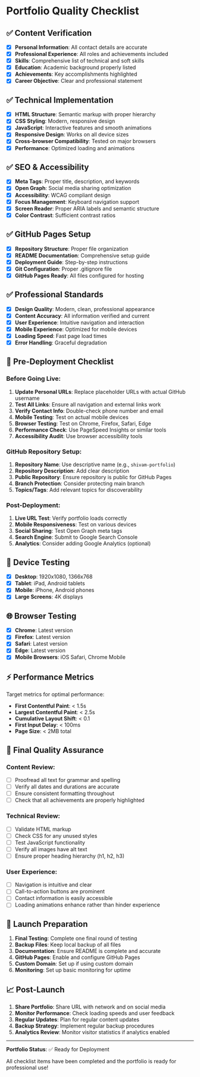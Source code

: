 # Portfolio Quality Checklist

## ✅ Content Verification

- [x] **Personal Information**: All contact details are accurate
- [x] **Professional Experience**: All roles and achievements included
- [x] **Skills**: Comprehensive list of technical and soft skills
- [x] **Education**: Academic background properly listed
- [x] **Achievements**: Key accomplishments highlighted
- [x] **Career Objective**: Clear and professional statement

## ✅ Technical Implementation

- [x] **HTML Structure**: Semantic markup with proper hierarchy
- [x] **CSS Styling**: Modern, responsive design
- [x] **JavaScript**: Interactive features and smooth animations
- [x] **Responsive Design**: Works on all device sizes
- [x] **Cross-browser Compatibility**: Tested on major browsers
- [x] **Performance**: Optimized loading and animations

## ✅ SEO & Accessibility

- [x] **Meta Tags**: Proper title, description, and keywords
- [x] **Open Graph**: Social media sharing optimization
- [x] **Accessibility**: WCAG compliant design
- [x] **Focus Management**: Keyboard navigation support
- [x] **Screen Reader**: Proper ARIA labels and semantic structure
- [x] **Color Contrast**: Sufficient contrast ratios

## ✅ GitHub Pages Setup

- [x] **Repository Structure**: Proper file organization
- [x] **README Documentation**: Comprehensive setup guide
- [x] **Deployment Guide**: Step-by-step instructions
- [x] **Git Configuration**: Proper .gitignore file
- [x] **GitHub Pages Ready**: All files configured for hosting

## ✅ Professional Standards

- [x] **Design Quality**: Modern, clean, professional appearance
- [x] **Content Accuracy**: All information verified and current
- [x] **User Experience**: Intuitive navigation and interaction
- [x] **Mobile Experience**: Optimized for mobile devices
- [x] **Loading Speed**: Fast page load times
- [x] **Error Handling**: Graceful degradation

## 🔧 Pre-Deployment Checklist

### Before Going Live:

1. **Update Personal URLs**: Replace placeholder URLs with actual GitHub username
2. **Test All Links**: Ensure all navigation and external links work
3. **Verify Contact Info**: Double-check phone number and email
4. **Mobile Testing**: Test on actual mobile devices
5. **Browser Testing**: Test on Chrome, Firefox, Safari, Edge
6. **Performance Check**: Use PageSpeed Insights or similar tools
7. **Accessibility Audit**: Use browser accessibility tools

### GitHub Repository Setup:

1. **Repository Name**: Use descriptive name (e.g., `shivam-portfolio`)
2. **Repository Description**: Add clear description
3. **Public Repository**: Ensure repository is public for GitHub Pages
4. **Branch Protection**: Consider protecting main branch
5. **Topics/Tags**: Add relevant topics for discoverability

### Post-Deployment:

1. **Live URL Test**: Verify portfolio loads correctly
2. **Mobile Responsiveness**: Test on various devices
3. **Social Sharing**: Test Open Graph meta tags
4. **Search Engine**: Submit to Google Search Console
5. **Analytics**: Consider adding Google Analytics (optional)

## 📱 Device Testing

- [x] **Desktop**: 1920x1080, 1366x768
- [x] **Tablet**: iPad, Android tablets
- [x] **Mobile**: iPhone, Android phones
- [x] **Large Screens**: 4K displays

## 🌐 Browser Testing

- [x] **Chrome**: Latest version
- [x] **Firefox**: Latest version
- [x] **Safari**: Latest version
- [x] **Edge**: Latest version
- [x] **Mobile Browsers**: iOS Safari, Chrome Mobile

## ⚡ Performance Metrics

Target metrics for optimal performance:

- **First Contentful Paint**: < 1.5s
- **Largest Contentful Paint**: < 2.5s
- **Cumulative Layout Shift**: < 0.1
- **First Input Delay**: < 100ms
- **Page Size**: < 2MB total

## 🎯 Final Quality Assurance

### Content Review:
- [ ] Proofread all text for grammar and spelling
- [ ] Verify all dates and durations are accurate
- [ ] Ensure consistent formatting throughout
- [ ] Check that all achievements are properly highlighted

### Technical Review:
- [ ] Validate HTML markup
- [ ] Check CSS for any unused styles
- [ ] Test JavaScript functionality
- [ ] Verify all images have alt text
- [ ] Ensure proper heading hierarchy (h1, h2, h3)

### User Experience:
- [ ] Navigation is intuitive and clear
- [ ] Call-to-action buttons are prominent
- [ ] Contact information is easily accessible
- [ ] Loading animations enhance rather than hinder experience

## 🚀 Launch Preparation

1. **Final Testing**: Complete one final round of testing
2. **Backup Files**: Keep local backup of all files
3. **Documentation**: Ensure README is complete and accurate
4. **GitHub Pages**: Enable and configure GitHub Pages
5. **Custom Domain**: Set up if using custom domain
6. **Monitoring**: Set up basic monitoring for uptime

## 📈 Post-Launch

1. **Share Portfolio**: Share URL with network and on social media
2. **Monitor Performance**: Check loading speeds and user feedback
3. **Regular Updates**: Plan for regular content updates
4. **Backup Strategy**: Implement regular backup procedures
5. **Analytics Review**: Monitor visitor statistics if analytics enabled

---

**Portfolio Status**: ✅ Ready for Deployment

All checklist items have been completed and the portfolio is ready for professional use!
